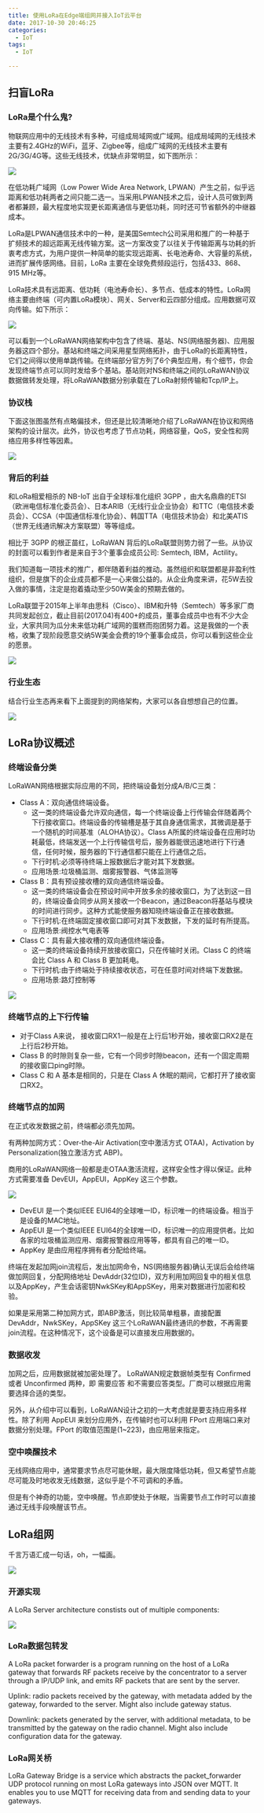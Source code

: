 ```yaml
---
title: 使用LoRa在Edge端组网并接入IoT云平台
date: 2017-10-30 20:46:25
categories:
  - IoT
tags:
  - IoT

---
```


## 扫盲LoRa
### LoRa是个什么鬼?
物联网应用中的无线技术有多种，可组成局域网或广域网。组成局域网的无线技术主要有2.4GHz的WiFi，蓝牙、Zigbee等，组成广域网的无线技术主要有2G/3G/4G等。这些无线技术，优缺点非常明显，如下图所示：

![](/images/iot-connect-protocol.png)

在低功耗广域网（Low Power Wide Area Network, LPWAN）产生之前，似乎远距离和低功耗两者之间只能二选一。当采用LPWAN技术之后，设计人员可做到两者都兼顾，最大程度地实现更长距离通信与更低功耗，同时还可节省额外的中继器成本。

LoRa是LPWAN通信技术中的一种，是美国Semtech公司采用和推广的一种基于扩频技术的超远距离无线传输方案。这一方案改变了以往关于传输距离与功耗的折衷考虑方式，为用户提供一种简单的能实现远距离、长电池寿命、大容量的系统，进而扩展传感网络。目前，LoRa 主要在全球免费频段运行，包括433、868、915 MHz等。
<!-- more -->
LoRa技术具有远距离、低功耗（电池寿命长）、多节点、低成本的特性。LoRa网络主要由终端（可内置LoRa模块）、网关、Server和云四部分组成。应用数据可双向传输。如下所示：

![](/images/iot-connect-protocol-2.png)

可以看到一个LoRaWAN网络架构中包含了终端、基站、NS(网络服务器)、应用服务器这四个部分。基站和终端之间采用星型网络拓扑，由于LoRa的长距离特性，它们之间得以使用单跳传输。在终端部分官方列了6个典型应用，有个细节，你会发现终端节点可以同时发给多个基站。基站则对NS和终端之间的LoRaWAN协议数据做转发处理，将LoRaWAN数据分别承载在了LoRa射频传输和Tcp/IP上。

### 协议栈
下面这张图虽然有点略偏技术，但还是比较清晰地介绍了LoRaWAN在协议和网络架构的设计层次。此外，协议也考虑了节点功耗，网络容量，QoS，安全性和网络应用多样性等因素。

![](/images/lorawan_protocol_architecture.png)

### 背后的利益
和LoRa相爱相杀的 NB-IoT 出自于全球标准化组织 3GPP ，由大名鼎鼎的ETSI（欧洲电信标准化委员会）、日本ARIB（无线行业企业协会）和TTC（电信技术委员会）、CCSA（中国通信标准化协会）、韩国TTA（电信技术协会）和北美ATIS（世界无线通讯解决方案联盟）等等组成。

相比于 3GPP 的根正苗红，LoRaWAN 背后的LoRa联盟则势力弱了一些。从协议的封面可以看到作者是来自于3个董事会成员公司: Semtech, IBM，Actility。

我们知道每一项技术的推广，都伴随着利益的推动。虽然组织和联盟都是非盈利性组织，但是旗下的企业成员都不是一心来做公益的。从企业角度来讲，花5W去投入做的事情，注定是抱着撬动至少50W美金的预期去做的。

LoRa联盟于2015年上半年由思科（Cisco）、IBM和升特（Semtech）等多家厂商共同发起创立，截止目前(2017.04)有400+的成员，董事会成员中也有不少大企业，大家共同为瓜分未来低功耗广域网的蛋糕而抱团努力着。这是我做的一个表格，收集了现阶段愿意交纳5W美金会费的19个董事会成员，你可以看到这些企业的愿景。

![](/images/lora-alliance.png)

### 行业生态
结合行业生态再来看下上面提到的网络架构，大家可以各自想想自己的位置。

![](/images/lorawan_ecosystem.png)

## LoRa协议概述
### 终端设备分类
LoRaWAN网络根据实际应用的不同，把终端设备划分成A/B/C三类：
- Class A：双向通信终端设备。
   - 这一类的终端设备允许双向通信，每一个终端设备上行传输会伴随着两个下行接收窗口。终端设备的传输槽是基于其自身通信需求，其微调是基于一个随机的时间基准（ALOHA协议）。Class  A所属的终端设备在应用时功耗最低，终端发送一个上行传输信号后，服务器能很迅速地进行下行通信，任何时候，服务器的下行通信都只能在上行通信之后。
   - 下行时机:必须等待终端上报数据后才能对其下发数据。
   - 应用场景:垃圾桶监测、烟雾报警器、气体监测等
- Class B：具有预设接收槽的双向通信终端设备。
  - 这一类的终端设备会在预设时间中开放多余的接收窗口，为了达到这一目的，终端设备会同步从网关接收一个Beacon，通过Beacon将基站与模块的时间进行同步。这种方式能使服务器知晓终端设备正在接收数据。
  - 下行时机:在终端固定接收窗口即可对其下发数据，下发的延时有所提高。
  - 应用场景:阀控水气电表等
- Class C：具有最大接收槽的双向通信终端设备。
  - 这一类的终端设备持续开放接收窗口，只在传输时关闭。Class C 的终端会比 Class A 和 Class B 更加耗电。
  - 下行时机:由于终端处于持续接收状态，可在任意时间对终端下发数据。
  - 应用场景:路灯控制等

![](/images/iot-connect-class.png)

### 终端节点的上下行传输
- 对于Class A来说， 接收窗口RX1一般是在上行后1秒开始，接收窗口RX2是在上行后2秒开始。
- Class B 的时隙则复杂一些，它有一个同步时隙beacon，还有一个固定周期的接收窗口ping时隙。
- Class C 和 A 基本是相同的，只是在 Class A 休眠的期间，它都打开了接收窗口RX2。

### 终端节点的加网
在正式收发数据之前，终端都必须先加网。

有两种加网方式：Over-the-Air Activation(空中激活方式 OTAA)，Activation by Personalization(独立激活方式 ABP)。

商用的LoRaWAN网络一般都是走OTAA激活流程，这样安全性才得以保证。此种方式需要准备 DevEUI，AppEUI，AppKey 这三个参数。

![](/images/LoRaWAN_JoinProcedure.png)

- DevEUI 是一个类似IEEE EUI64的全球唯一ID，标识唯一的终端设备。相当于是设备的MAC地址。
- AppEUI 是一个类似IEEE EUI64的全球唯一ID，标识唯一的应用提供者。比如各家的垃圾桶监测应用、烟雾报警器应用等等，都具有自己的唯一ID。
- AppKey 是由应用程序拥有者分配给终端。

终端在发起加网join流程后，发出加网命令，NS(网络服务器)确认无误后会给终端做加网回复，分配网络地址 DevAddr(32位ID)，双方利用加网回复中的相关信息以及AppKey，产生会话密钥NwkSKey和AppSKey，用来对数据进行加密和校验。

如果是采用第二种加网方式，即ABP激活，则比较简单粗暴，直接配置 DevAddr，NwkSKey，AppSKey 这三个LoRaWAN最终通讯的参数，不再需要join流程。在这种情况下，这个设备是可以直接发应用数据的。

### 数据收发
加网之后，应用数据就被加密处理了。 LoRaWAN规定数据帧类型有 Confirmed 或者 Unconfirmed 两种，即 需要应答 和不需要应答类型。厂商可以根据应用需要选择合适的类型。

另外，从介绍中可以看到，LoRaWAN设计之初的一大考虑就是要支持应用多样性。除了利用 AppEUI 来划分应用外，在传输时也可以利用 FPort 应用端口来对数据分别处理。FPort 的取值范围是(1~223)，由应用层来指定。

### 空中唤醒技术
无线网络应用中，通常要求节点尽可能休眠，最大限度降低功耗，但又希望节点能尽可能及时地收发无线数据，这似乎是个不可调和的矛盾。

但是有个神奇的功能，空中唤醒。节点即使处于休眠，当需要节点工作时可以直接通过无线手段唤醒该节点。

## LoRa组网
千言万语汇成一句话，oh，一幅画。

![](/images/lora-device-gateway-cloud.png)

### 开源实现
A LoRa Server architecture constists out of multiple components:

![](https://docs.loraserver.io/img/architecture.png)

### LoRa数据包转发
A LoRa packet forwarder is a program running on the host of a LoRa gateway that forwards RF packets receive by the concentrator to a server through a IP/UDP link, and emits RF packets that are sent by the server.


Uplink: radio packets received by the gateway, with metadata added by the gateway, forwarded to the server. Might also include gateway status.

Downlink: packets generated by the server, with additional metadata, to be transmitted by the gateway on the radio channel. Might also include configuration data for the gateway.

### LoRa网关桥
LoRa Gateway Bridge is a service which abstracts the packet_forwarder UDP protocol running on most LoRa gateways into JSON over MQTT. It enables you to use MQTT for receiving data from and sending data to your gateways.

